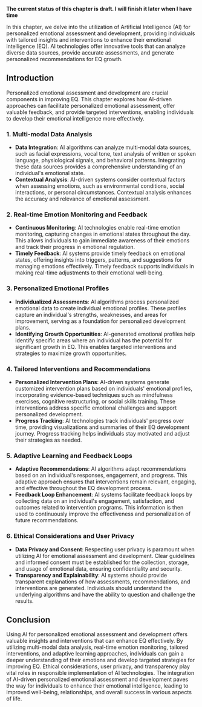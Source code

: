 **The current status of this chapter is draft. I will finish it later when I have time**

In this chapter, we delve into the utilization of Artificial Intelligence (AI) for personalized emotional assessment and development, providing individuals with tailored insights and interventions to enhance their emotional intelligence (EQ). AI technologies offer innovative tools that can analyze diverse data sources, provide accurate assessments, and generate personalized recommendations for EQ growth.

Introduction
------------

Personalized emotional assessment and development are crucial components in improving EQ. This chapter explores how AI-driven approaches can facilitate personalized emotional assessment, offer valuable feedback, and provide targeted interventions, enabling individuals to develop their emotional intelligence more effectively.

### 1. Multi-modal Data Analysis

* **Data Integration**: AI algorithms can analyze multi-modal data sources, such as facial expressions, vocal tone, text analysis of written or spoken language, physiological signals, and behavioral patterns. Integrating these data sources provides a comprehensive understanding of an individual's emotional state.
* **Contextual Analysis**: AI-driven systems consider contextual factors when assessing emotions, such as environmental conditions, social interactions, or personal circumstances. Contextual analysis enhances the accuracy and relevance of emotional assessment.

### 2. Real-time Emotion Monitoring and Feedback

* **Continuous Monitoring**: AI technologies enable real-time emotion monitoring, capturing changes in emotional states throughout the day. This allows individuals to gain immediate awareness of their emotions and track their progress in emotional regulation.
* **Timely Feedback**: AI systems provide timely feedback on emotional states, offering insights into triggers, patterns, and suggestions for managing emotions effectively. Timely feedback supports individuals in making real-time adjustments to their emotional well-being.

### 3. Personalized Emotional Profiles

* **Individualized Assessments**: AI algorithms process personalized emotional data to create individual emotional profiles. These profiles capture an individual's strengths, weaknesses, and areas for improvement, serving as a foundation for personalized development plans.
* **Identifying Growth Opportunities**: AI-generated emotional profiles help identify specific areas where an individual has the potential for significant growth in EQ. This enables targeted interventions and strategies to maximize growth opportunities.

### 4. Tailored Interventions and Recommendations

* **Personalized Intervention Plans**: AI-driven systems generate customized intervention plans based on individuals' emotional profiles, incorporating evidence-based techniques such as mindfulness exercises, cognitive restructuring, or social skills training. These interventions address specific emotional challenges and support personalized development.
* **Progress Tracking**: AI technologies track individuals' progress over time, providing visualizations and summaries of their EQ development journey. Progress tracking helps individuals stay motivated and adjust their strategies as needed.

### 5. Adaptive Learning and Feedback Loops

* **Adaptive Recommendations**: AI algorithms adapt recommendations based on an individual's responses, engagement, and progress. This adaptive approach ensures that interventions remain relevant, engaging, and effective throughout the EQ development process.
* **Feedback Loop Enhancement**: AI systems facilitate feedback loops by collecting data on an individual's engagement, satisfaction, and outcomes related to intervention programs. This information is then used to continuously improve the effectiveness and personalization of future recommendations.

### 6. Ethical Considerations and User Privacy

* **Data Privacy and Consent**: Respecting user privacy is paramount when utilizing AI for emotional assessment and development. Clear guidelines and informed consent must be established for the collection, storage, and usage of emotional data, ensuring confidentiality and security.
* **Transparency and Explainability**: AI systems should provide transparent explanations of how assessments, recommendations, and interventions are generated. Individuals should understand the underlying algorithms and have the ability to question and challenge the results.

Conclusion
----------

Using AI for personalized emotional assessment and development offers valuable insights and interventions that can enhance EQ effectively. By utilizing multi-modal data analysis, real-time emotion monitoring, tailored interventions, and adaptive learning approaches, individuals can gain a deeper understanding of their emotions and develop targeted strategies for improving EQ. Ethical considerations, user privacy, and transparency play vital roles in responsible implementation of AI technologies. The integration of AI-driven personalized emotional assessment and development paves the way for individuals to enhance their emotional intelligence, leading to improved well-being, relationships, and overall success in various aspects of life.
